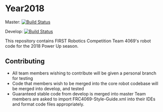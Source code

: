 # Year2018
Master:
[![Build Status](https://travis-ci.org/team4069/Year2018.svg?branch=master)](https://travis-ci.org/team4069/Year2018)

Develop:
[![Build Status](https://travis-ci.org/team4069/Year2018.svg?branch=develop)](https://travis-ci.org/team4069/Year2018)

This repository contains FIRST Robotics Competition Team 4069's robot code for the 2018 Power Up season.

## Contributing
* All team members wishing to contribute will be given a personal branch for testing
* Code that members wish to be merged into the core robot codebase will be merged into develop, and tested
* Guaranteed stable code from develop is merged into master
Team members are asked to import FRC4069-Style-Guide.xml into their IDEs and format code files appropriately.

